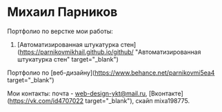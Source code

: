 
# Михаил Парников
Портфолио по верстке мои работы:

1. [Автоматизированная штукатурка стен](https://parnikovmikhail.github.io/github/ "Автоматизированная штукатурка стен" target="_blank")





Портфолио по [веб-дизайну](https://www.behance.net/parnikovmi5ea4 target="_blank")


Мои контакты:
почта - web-design-ykt@mail.ru, [Вконтакте](https://vk.com/id4707022 target="_blank"), 
скайп mixa198775.
